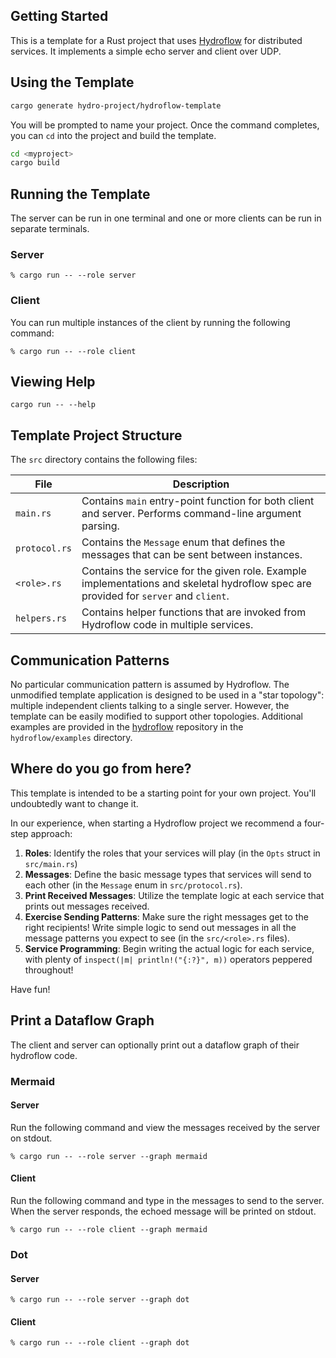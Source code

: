 ## Getting Started
This is a template for a Rust project that uses [Hydroflow](http://github.com/hydro-project/hydroflow) for 
distributed services. It implements a simple echo server and client over UDP. 

## Using the Template
```bash
cargo generate hydro-project/hydroflow-template
```

You will be prompted to name your project. Once the command completes, you can `cd` into the project and build the 
template.

```bash
cd <myproject>
cargo build
```

## Running the Template
The server can be run in one terminal and one or more clients can be run in separate terminals.
### Server
```console
% cargo run -- --role server
```

### Client
You can run multiple instances of the client by running the following command:
```console
% cargo run -- --role client
```

## Viewing Help
```console
cargo run -- --help
```

## Template Project Structure
The `src` directory contains the following files:

| File          | Description                                                                                                                          | 
|---------------|--------------------------------------------------------------------------------------------------------------------------------------|
| `main.rs`     | Contains `main` entry-point function for both client and server. Performs command-line argument parsing.                             |
| `protocol.rs` | Contains the `Message` enum that defines the messages that can be sent between instances.                                            |
| `<role>.rs`   | Contains the service for the given role. Example implementations and skeletal hydroflow spec are provided for `server` and `client`. |
| `helpers.rs`  | Contains helper functions that are invoked from Hydroflow code in multiple services.                                                 |

## Communication Patterns
No particular communication pattern is assumed by Hydroflow. The unmodified template application is designed to be used in a "star topology": 
multiple independent clients talking to a single server. However, the template can be easily modified to support other topologies. 
Additional examples are provided in the [hydroflow](https://github.com/hydro-project/hydroflow) repository in the `hydroflow/examples` directory.

## Where do you go from here?
This template is intended to be a starting point for your own project. You'll undoubtedly want to change it.

In our experience, when starting a Hydroflow project we recommend a four-step approach:

1. **Roles**: Identify the roles that your services will play (in the `Opts` struct in `src/main.rs`)
2. **Messages**: Define the basic message types that services will send to each other (in the `Message` enum in `src/protocol.rs`).
3. **Print Received Messages**: Utilize the template logic at each service that prints out messages received. 
4. **Exercise Sending Patterns**:  Make sure the right messages get to the right recipients! Write simple logic to send out messages in all the message patterns you expect to see (in the `src/<role>.rs` files).
5. **Service Programming**: Begin writing the actual logic for each service, with plenty of `inspect(|m| println!("{:?}", m))` operators 
peppered throughout!

Have fun!

## Print a Dataflow Graph
The client and server can optionally print out a dataflow graph of their hydroflow code.

### Mermaid
#### Server
Run the following command and view the messages received by the server on stdout.
```console
% cargo run -- --role server --graph mermaid
```

#### Client
Run the following command and type in the messages to send to the server. When the server responds, the echoed message
will be printed on stdout.
```console
% cargo run -- --role client --graph mermaid
```

### Dot
#### Server
```console
% cargo run -- --role server --graph dot
```

#### Client
```console
% cargo run -- --role client --graph dot
```